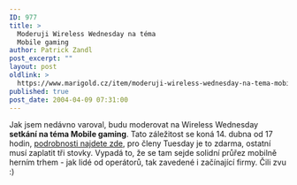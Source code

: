 ```yaml
---
ID: 977
title: >
  Moderuji Wireless Wednesday na téma
  Mobile gaming
author: Patrick Zandl
post_excerpt: ""
layout: post
oldlink: >
  https://www.marigold.cz/item/moderuji-wireless-wednesday-na-tema-mobile-gaming
published: true
post_date: 2004-04-09 07:31:00
---
```

Jak jsem nedávno varoval, budu moderovat na Wireless Wednesday <STRONG>setkání na téma Mobile gaming</STRONG>. Tato záležitost se koná 14. dubna od 17 hodin, <A href="http://www.tuesday.cz/detailAkce.aspx?id=187" target=_blank>podrobnosti najdete zde</A>, pro členy Tuesday je to zdarma, ostatní musí zaplatit tři stovky. Vypadá to, že se tam sejde solidní průřez mobilně herním trhem - jak lidé od operátorů, tak zavedené i začínající firmy. Čili zvu :)